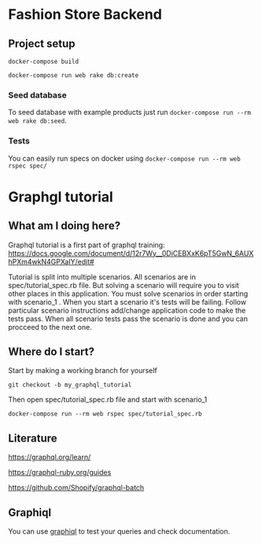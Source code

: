 # Fashion Store Backend

## Project setup

`docker-compose build`

`docker-compose run web rake db:create`

### Seed database
To seed database with example products just run `docker-compose run --rm web rake db:seed`.

### Tests
You can easily run specs on docker using `docker-compose run --rm web rspec spec/`

# Graphgl  tutorial

## What am I doing here?

Graphql tutorial is a first part of graphql training: https://docs.google.com/document/d/12r7Wy__0DiCEBXxK6pT5GwN_6AUXhPXm4wkN4GPXaIY/edit#

Tutorial is split into multiple scenarios. All scenarios are in spec/tutorial_spec.rb file.
But solving a scenario will require you to visit other places in this application.
You must solve scenarios in order starting with scenario_1 . When you start a scenario it's tests will be failing.
Follow particular scenario instructions add/change application code to make the tests pass.
When all scenario tests pass the scenario is done and you can procceed to the next one.

## Where do I start?
Start by making a working branch for yourself

`git checkout -b my_graphql_tutorial`

Then open spec/tutorial_spec.rb file and start with scenario_1

`docker-compose run --rm web rspec spec/tutorial_spec.rb`
 
## Literature
https://graphql.org/learn/

https://graphql-ruby.org/guides

https://github.com/Shopify/graphql-batch
   
## Graphiql
You can use [graphiql](http://localhost:3000/graphiql) to test your queries and check documentation.
